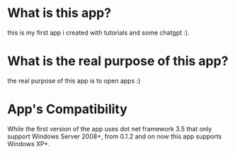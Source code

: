 # What is this app?
this is my first app i created with tutorials and some chatgpt :).

# What is the real purpose of this app?
the real purpose of this app is to open apps :)

# App's Compatibility
While the first version of the app uses dot net framework 3.5 that only support Windows Server 2008+, from 0.1.2 and on now this app supports Windows XP+.
